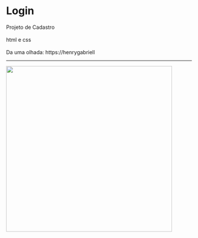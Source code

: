 # Login
  
Projeto de Cadastro
<br>
<br>
html e css 
<br>
<br>
Da uma olhada: https://henrygabriell
<br>
<hr>

<img width="450" src="https://github.com/user-attachments/assets/776d7c70-93ec-4270-ab10-c464876edd3c">






